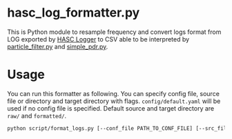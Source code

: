 # hasc_log_formatter.py
This is Python module to resample frequency and convert logs format from LOG exported by [HASC Logger](https://github.com/UCLabNU/HASC_Logger_Android) to CSV able to be interpreted by [particle_filter.py](https://github.com/kazumakano/particle_filter.py) and [simple_pdr.py](https://github.com/kazumakano/simple_pdr.py).

# Usage
You can run this formatter as following.
You can specify config file, source file or directory and target directory with flags.
`config/default.yaml` will be used if no config file is specified.
Default source and target directory are `raw/` and `formatted/`.
```sh
python script/format_logs.py [--conf_file PATH_TO_CONF_FILE] [--src_file PATH_TO_SRC_FILE] [--src_dir PATH_TO_SRC_DIR] [--tgt_dir PATH_TO_TGT_DIR]
```
